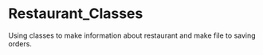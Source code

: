 # Restaurant_Classes
 Using classes to make information about restaurant and make file to saving orders.
